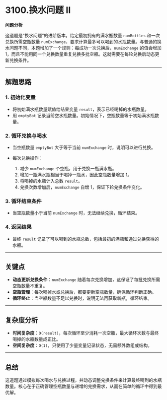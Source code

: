 # 3100.换水问题 II

**问题分析**

这道题是“换水问题”的进阶版本。给定最初拥有的满水瓶数量 `numBottles` 和一次兑换所需空瓶数量 `numExchange`，要求计算最多可以喝到的水瓶数量。与普通的换水问题不同，本题增加了一个规则：每成功一次兑换后，`numExchange` 的值会增加 1，而且不能用同一个兑换数量重复兑换多批空瓶。这就需要在每轮兑换后动态更新兑换条件。

---

## **解题思路**

### 1. **初始化变量**

   * 将初始满水瓶数量赋值给结果变量 `result`，表示已经喝掉的水瓶数量。
   * 用 `emptyBot` 记录当前空水瓶数量。初始情况下，空瓶数量等于初始满水瓶数量。

### 2. **循环兑换与喝水**

   * 当空瓶数量 `emptyBot` 大于等于当前 `numExchange` 时，说明可以进行兑换。
   * 每次兑换操作：

     1. 减少 `numExchange` 个空瓶，用于兑换一瓶满水瓶。
     2. 增加一瓶满水瓶相当于喝掉一瓶水，因此空瓶数量增加 1。
     3. 将喝掉的水瓶计入总数 `result`。
     4. 兑换次数增加后，`numExchange` 自增 1，保证下轮兑换条件变化。

### 3. **循环结束条件**

   * 当空瓶数量小于当前 `numExchange` 时，无法继续兑换，循环结束。

### 4. **返回结果**

   * 最终 `result` 记录了可以喝到的水瓶总数，包括最初的满瓶和通过兑换获得的水瓶。

---

## **关键点**

* **动态更新兑换条件**：`numExchange` 随着每次兑换增加，这保证了每批兑换所需空瓶数量不重复。
* **空瓶管理**：每次喝掉水或兑换后，都要更新空瓶数量，确保循环判断正确。
* **循环终止**：当空瓶数量不足以兑换时，说明无法再获取新瓶，循环结束。

---

## **复杂度分析**

* **时间复杂度**：`O(result)`，每次循环至少消耗一次空瓶，最大循环次数与最终喝掉的水瓶数量成正比。
* **空间复杂度**：`O(1)`，只使用了少量变量记录状态，无需额外数组或结构。

---

## **总结**

这道题通过模拟每次喝水与兑换过程，并动态调整兑换条件来计算最终喝到的水瓶数量。核心在于正确管理空瓶数量与递增的兑换需求，从而在简单的循环中得到最优解。
